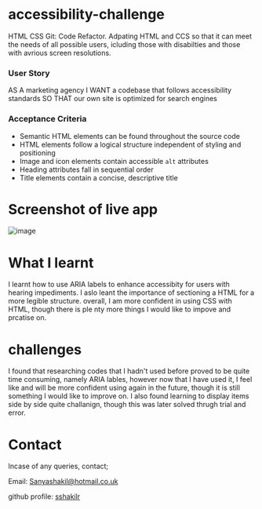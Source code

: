 # accessibility-challenge
HTML CSS Git: Code Refactor. Adpating HTML and CCS so that it can meet the needs of all possible users, icluding those with disabilties and those with avrious screen resolutions.

### User Story
AS A marketing agency
I WANT a codebase that follows accessibility standards
SO THAT our own site is optimized for search engines

### Acceptance Criteria
* Semantic HTML elements can be found throughout the source code
* HTML elements follow a logical structure independent of styling and positioning
* Image and icon elements contain accessible `alt` attributes
* Heading attributes fall in sequential order
* Title elements contain a concise, descriptive title

# Screenshot of live app
![image](https://user-images.githubusercontent.com/115811533/197650566-c35c9064-6525-41f4-9267-e2555a362f29.png)

# What I learnt
I learnt how to use ARIA labels to enhance accessibity for users with hearing impediments. I aslo leant the importance of sectioning a HTML for a more legible structure. overall, I am more confident in using CSS with HTML, though there is ple nty more things I would like to impove and prcatise on.

# challenges
I found that researching codes that I hadn't used before proved to be quite time consuming, namely ARIA lables, however now that I have used it, I feel like and will be more confident using again in the future, though it is still something I would like to improve on. I also found learning to display items side by side quite challanign, though this was later solved thrugh trial and error.

# Contact
Incase of any queries, contact;

Email: Sanyashakil@hotmail.co.uk

github profile: [sshakilr](https://github.com/sshakilr/accessibility-challenge)
